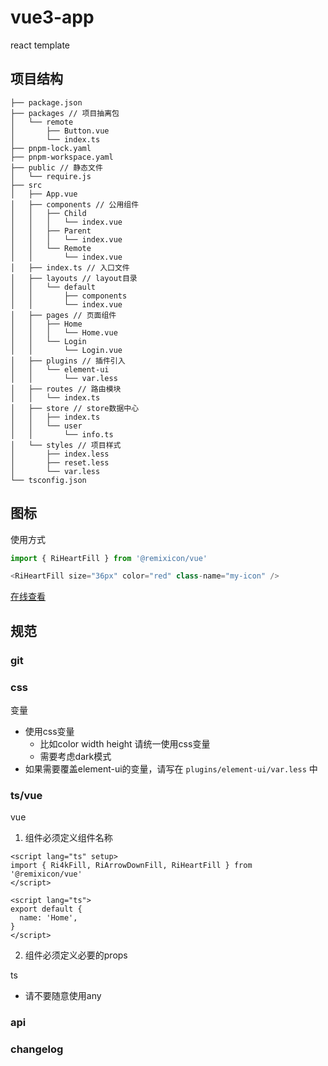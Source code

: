 # vue3-app
react template


## 项目结构

```
├── package.json
├── packages // 项目抽离包
│   └── remote
│       ├── Button.vue
│       └── index.ts
├── pnpm-lock.yaml
├── pnpm-workspace.yaml
├── public // 静态文件
│   └── require.js
├── src
│   ├── App.vue
│   ├── components // 公用组件
│   │   ├── Child
│   │   │   └── index.vue
│   │   ├── Parent
│   │   │   └── index.vue
│   │   └── Remote
│   │       └── index.vue
│   ├── index.ts // 入口文件
│   ├── layouts // layout目录
│   │   └── default
│   │       ├── components
│   │       └── index.vue
│   ├── pages // 页面组件
│   │   ├── Home
│   │   │   └── Home.vue
│   │   └── Login
│   │       └── Login.vue
│   ├── plugins // 插件引入
│   │   └── element-ui
│   │       └── var.less
│   ├── routes // 路由模块
│   │   └── index.ts
│   ├── store // store数据中心
│   │   ├── index.ts
│   │   └── user
│   │       └── info.ts
│   └── styles // 项目样式
│       ├── index.less
│       ├── reset.less
│       └── var.less
└── tsconfig.json

```

## 图标

使用方式

```js
import { RiHeartFill } from '@remixicon/vue'

<RiHeartFill size="36px" color="red" class-name="my-icon" />
```

[在线查看](https://remixicon.com/)


## 规范

### git

### css

变量

- 使用css变量
  - 比如color width height 请统一使用css变量
  - 需要考虑dark模式
- 如果需要覆盖element-ui的变量，请写在 `plugins/element-ui/var.less` 中

### ts/vue

vue

1. 组件必须定义组件名称

```vue
<script lang="ts" setup>
import { Ri4kFill, RiArrowDownFill, RiHeartFill } from '@remixicon/vue'
</script>

<script lang="ts">
export default {
  name: 'Home',
}
</script>
```

2. 组件必须定义必要的props

ts

- 请不要随意使用any

### api

### changelog